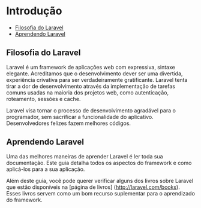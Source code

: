 # Introdução

- [Filosofia do Laravel](#laravel-philosophy)
- [Aprendendo Laravel](#learning-laravel)

<a name="laravel-philosophy"></a>
## Filosofia do Laravel

Laravel é um framework de aplicações web com expressiva, sintaxe elegante. Acreditamos que o desenvolvimento dever ser uma divertida, experiência crivativa para ser verdadeiramente gratificante. Laravel tenta tirar a dor de desenvolvimento através da implementação de tarefas comuns usadas na maioria dos projetos web, como autenticação, roteamento, sessões e cache.

Laravel visa tornar o processo de desenvolvimento agradável para o programador, sem sacrificar a funcionalidade do aplicativo. Desenvolvedores felizes fazem melhores códigos.

<a name="learning-laravel"></a>
## Aprendendo Laravel

Uma das melhores maneiras de aprender Laravel é ler toda sua documentação. Este guia detalha todos os aspectos do framework e como aplicá-los para a sua aplicação.

Além deste guia, você pode querer verificar alguns dos livros sobre Laravel que estão disponíveis na [página de livros] (http://laravel.com/books). Esses livros servem como um bom recurso suplementar para o aprendizado do framework.
